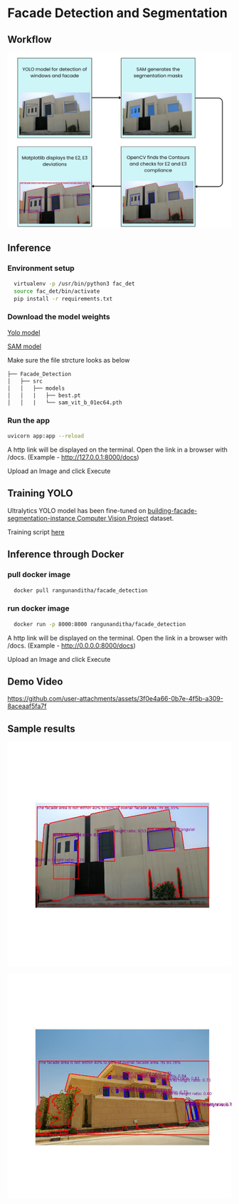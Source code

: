 
# Facade Detection and Segmentation



## Workflow

![App Screenshot](https://github.com/Nanditharangu/Facade_Detection/blob/main/samples/IMG_9908.jpg?raw=true)


## Inference

### Environment setup

```bash
  virtualenv -p /usr/bin/python3 fac_det
  source fac_det/bin/activate
  pip install -r requirements.txt
```
### Download the model weights

[Yolo model](https://drive.google.com/file/d/1qHJ3BA8LrN5YYr-kBj8iJiu9JaGF4xyp/view?usp=sharing)

[SAM model](https://dl.fbaipublicfiles.com/segment_anything/sam_vit_b_01ec64.pth)

Make sure the file strcture looks as below
```
├── Facade_Detection
│   ├── src
│   │   ├── models
│   │   |   ├── best.pt
│   │   |   └── sam_vit_b_01ec64.pth

```
### Run the app
```bash
uvicorn app:app --reload  
```
A http link will be displayed on the terminal. Open the link in a browser with /docs. (Example - http://127.0.0.1:8000/docs)

Upload an Image and click Execute
    
## Training YOLO 

Ultralytics YOLO model has been fine-tuned on [building-facade-segmentation-instance Computer Vision Project](https://universe.roboflow.com/building-facade/building-facade-segmentation-instance) dataset.

Training script [here](https://drive.google.com/file/d/1ic9YkDPTS5oWLhD-kW_DdXhjb4Gd4aLU/view?usp=sharing)
## Inference through Docker

### pull docker image

```bash
  docker pull rangunanditha/facade_detection
```
### run docker image

```bash
  docker run -p 8000:8000 rangunanditha/facade_detection
```
A http link will be displayed on the terminal. Open the link in a browser with /docs. (Example - http://0.0.0.0:8000/docs)

Upload an Image and click Execute


## Demo Video

https://github.com/user-attachments/assets/3f0e4a66-0b7e-4f5b-a309-8aceaaf5fa7f

## Sample results


![im1](https://github.com/Nanditharangu/Facade_Detection/blob/main/samples/2bdbce7e-7f70-4f6c-85a0-da592658cf06.jpg?raw=True)

![im2](https://github.com/Nanditharangu/Facade_Detection/blob/main/samples/2bf555eb-15d4-43c2-b9ae-7895f43d309a.jpg?raw=True)




